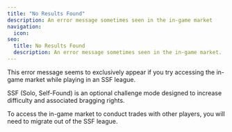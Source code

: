 ```yaml
---
title: "No Results Found"
description: An error message sometimes seen in the in-game market
navigation:
  icon:
seo:
  title: No Results Found
  description: An error message sometimes seen in the in-game market.
---
```


This error message seems to exclusively appear if you try accessing the in-game market while playing in an SSF league.

SSF (Solo, Self-Found) is an optional challenge mode designed to increase difficulty and associated bragging rights.

To access the in-game market to conduct trades with other players, you will need to migrate out of the SSF league.